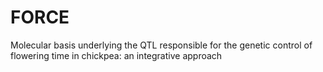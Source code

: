 # FORCE
Molecular basis underlying the QTL responsible for the genetic control of flowering time in chickpea: an integrative approach
